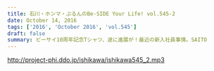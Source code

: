 ```yaml
---
title: 石川・ホンマ・ぶるんのBe-SIDE Your Life! vol.545-2
date: October 14, 2016
tags: ['2016', 'October 2016', 'vol.545']
draft: false
summary: ビーサイ10周年記念Tシャツ、遂に進展が！最近の新入社員事情。SAITO
---
```


http://project-phi.ddo.jp/ishikawa/ishikawa545_2.mp3